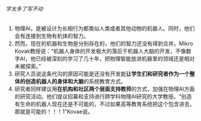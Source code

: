 ###### 字太多了写不动

1. 物理AI，是被设计为长相行为都类似人类或者其他动物的机器人。同时，他们会有连接到生物有机体的智力。
2. 然而，现在的机器和生物是分别存在的，他们的智力还没有得到合并。Mikro Kovak教授说：“机器人身体的开发极大的落后于机器人大脑的开发，不像数字AI，他已经被深刻的学习了几十年，把物理智能放进机器里的领域还是相对未被探索。”
3. 研究人员说这条代沟的原因可能是还没有开发能**让学生们和研究者作为一个整体的创造机器人的身体和大脑**的系统教育方式。
4. 研究者同样建议用**在机构和社区两个层面支持教师**的方式，加强在物理AI方面的研究活动。他们提议招募和支持进行跨学科物理AI研究的大学教授。“创造有生命的机器人现在还是不可能的，不过如果高等教育系统把这个包含进去，那就是可能的！！！1”Kovae说。